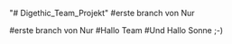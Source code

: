 "# Digethic_Team_Projekt" 
#erste branch von Nur

#erste branch von Nur
#Hallo Team
#Und Hallo Sonne ;-) 

